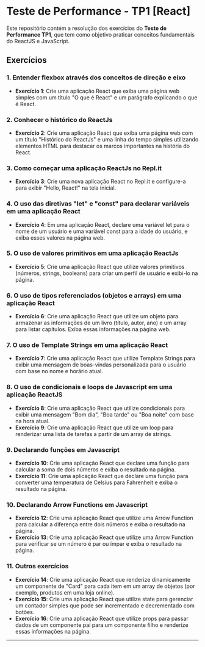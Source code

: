 # Teste de Performance - TP1 [React]

Este repositório contém a resolução dos exercícios do **Teste de Performance TP1**, que tem como objetivo praticar conceitos fundamentais do ReactJS e JavaScript.

## Exercícios

### 1. Entender flexbox através dos conceitos de direção e eixo
- **Exercício 1**: Crie uma aplicação React que exiba uma página web simples com um título "O que é React" e um parágrafo explicando o que é React.

### 2. Conhecer o histórico do ReactJs
- **Exercício 2**: Crie uma aplicação React que exiba uma página web com um título "Histórico do ReactJs" e uma linha do tempo simples utilizando elementos HTML para destacar os marcos importantes na história do React.

### 3. Como começar uma aplicação ReactJs no Repl.it
- **Exercício 3**: Crie uma nova aplicação React no Repl.it e configure-a para exibir "Hello, React!" na tela inicial.

### 4. O uso das diretivas "let" e "const" para declarar variáveis em uma aplicação React
- **Exercício 4**: Em uma aplicação React, declare uma variável let para o nome de um usuário e uma variável const para a idade do usuário, e exiba esses valores na página web.

### 5. O uso de valores primitivos em uma aplicação ReactJs
- **Exercício 5**: Crie uma aplicação React que utilize valores primitivos (números, strings, booleans) para criar um perfil de usuário e exibi-lo na página.

### 6. O uso de tipos referenciados (objetos e arrays) em uma aplicação React
- **Exercício 6**: Crie uma aplicação React que utilize um objeto para armazenar as informações de um livro (título, autor, ano) e um array para listar capítulos. Exiba essas informações na página web.

### 7. O uso de Template Strings em uma aplicação React
- **Exercício 7**: Crie uma aplicação React que utilize Template Strings para exibir uma mensagem de boas-vindas personalizada para o usuário com base no nome e horário atual.

### 8. O uso de condicionais e loops de Javascript em uma aplicação ReactJS
- **Exercício 8**: Crie uma aplicação React que utilize condicionais para exibir uma mensagem "Bom dia", "Boa tarde" ou "Boa noite" com base na hora atual.
- **Exercício 9**: Crie uma aplicação React que utilize um loop para renderizar uma lista de tarefas a partir de um array de strings.

### 9. Declarando funções em Javascript
- **Exercício 10**: Crie uma aplicação React que declare uma função para calcular a soma de dois números e exiba o resultado na página.
- **Exercício 11**: Crie uma aplicação React que declare uma função para converter uma temperatura de Celsius para Fahrenheit e exiba o resultado na página.

### 10. Declarando Arrow Functions em Javascript
- **Exercício 12**: Crie uma aplicação React que utilize uma Arrow Function para calcular a diferença entre dois números e exiba o resultado na página.
- **Exercício 13**: Crie uma aplicação React que utilize uma Arrow Function para verificar se um número é par ou ímpar e exiba o resultado na página.

### 11. Outros exercícios
- **Exercício 14**: Crie uma aplicação React que renderize dinamicamente um componente de "Card" para cada item em um array de objetos (por exemplo, produtos em uma loja online).
- **Exercício 15**: Crie uma aplicação React que utilize state para gerenciar um contador simples que pode ser incrementado e decrementado com botões.
- **Exercício 16**: Crie uma aplicação React que utilize props para passar dados de um componente pai para um componente filho e renderize essas informações na página.

---
